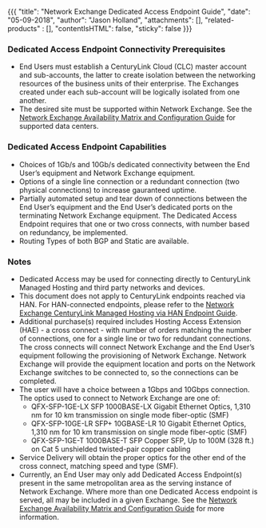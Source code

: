 {{{
  "title": "Network Exchange Dedicated Access Endpoint Guide",
  "date": "05-09-2018",
  "author": "Jason Holland",
  "attachments": [],
  "related-products" : [],
  "contentIsHTML": false,
  "sticky": false
}}}

### Dedicated Access Endpoint Connectivity Prerequisites

* End Users must establish a CenturyLink Cloud (CLC) master account and sub-accounts, the latter to create isolation between the networking resources of the business units of their enterprise. The Exchanges created under each sub-account will be logically isolated from one another.
* The desired site must be supported within Network Exchange. See the [Network Exchange Availability Matrix and Configuration Guide](../Network/network-exchange-connectivity-matrix-configuration-guide.md) for supported data centers.

### Dedicated Access Endpoint Capabilities

* Choices of 1Gb/s and 10Gb/s dedicated connectivity between the End User’s equipment and Network Exchange equipment.
* Options of a single line connection or a redundant connection (two physical connections) to increase gauranteed uptime.
* Partially automated setup and tear down of connections between the End User’s equipment and the End User’s dedicated ports on the terminating Network Exchange equipment. The Dedicated Access Endpoint requires that one or two cross connects, with number based on redundancy, be implemented.  
* Routing Types of both BGP and Static are available.

### Notes

* Dedicated Access may be used for connecting directly to CenturyLink Managed Hosting and third party networks and devices.
* This document does not apply to CenturyLink endpoints reached via HAN. For HAN-connected endpoints, please refer to the [Network Exchange CenturyLink Managed Hosting via HAN Endpoint Guide](../Network/network-exchange-clc-managed-hosting-endpoint-guide.md).
* Additional purchase(s) required includes Hosting Access Extension (HAE) - a cross connect - with number of orders matching the number of connections, one for a single line or two for redundant connections. The cross connects will connect Network Exchange and the End User’s equipment following the provisioning of Network Exchange. Network Exchange will provide the equipment location and ports on the Network Exchange switches to be connected to, so the connections can be completed.
* The user will have a choice between a 1Gbps and 10Gbps connection. The optics used to connect to Network Exchange are one of:
  * QFX-SFP-1GE-LX SFP 1000BASE-LX Gigabit Ethernet Optics, 1,310 nm for 10 km transmission on single mode fiber-optic (SMF)
  * QFX-SFP-10GE-LR SFP+ 10GBASE-LR 10 Gigabit Ethernet Optics, 1,310 nm for 10 km transmission on single mode fiber-optic (SMF)
  * QFX-SFP-1GE-T 1000BASE-T SFP Copper SFP, Up to 100M (328 ft.) on Cat 5 unshielded twisted-pair copper cabling
* Service Delivery will obtain the proper optics for the other end of the cross connect, matching speed and type (SMF). 
* Currently, an End User may only add Dedicated Access Endpoint(s) present in the same metropolitan area as the serving instance of Network Exchange. Where more than one Dedicated Access endpoint is served, all may be included in a given Exchange. See the [Network Exchange Availability Matrix and Configuration Guide](../Network/network-exchange-connectivity-matrix-configuration-guide.md) for more information.
